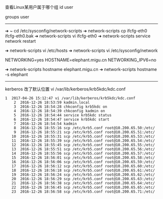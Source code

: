 查看Linux某用户属于哪个组
id  user

groups user



---
➜  ~ cd /etc/sysconfig/network-scripts 
➜  network-scripts cp ifcfg-eth0 ifcfg-eth0.bak 
➜  network-scripts vi ifcfg-eth0 
➜  network-scripts service network restart




➜  network-scripts vi /etc/hosts 
➜  network-scripts vi /etc/sysconfig/network

NETWORKING=yes
HOSTNAME=elephant.migu.cn
NETWORKING_IPV6=no


➜  network-scripts hostname elephant.migu.cn
➜  network-scripts hostname -s elephant

---
kerberos 改了默认位置
vi /var/lib/kerberos/krb5kdc/kdc.conf 

```
1  2017-04-26 15:12:47 vi /var/lib/kerberos/krb5kdc/kdc.conf 
    2  2016-12-26 18:53:59 kadmin.local
    3  2016-12-26 18:54:28 chkconfig krb5kdc on
    4  2016-12-26 18:54:39 chkconfig kadmin on
    5  2016-12-26 18:54:44 service krb5kdc status
    6  2016-12-26 18:54:47 service krb5kdc start
    7  2016-12-26 18:54:54 kadmin
    8  2016-12-26 18:55:16 scp /etc/krb5.conf root@10.200.65.50:/etc/
    9  2016-12-26 18:55:21 scp /etc/krb5.conf root@10.200.65.51:/etc/
   10  2016-12-26 18:55:31 scp /etc/krb5.conf root@10.200.65.53:/etc/
   11  2016-12-26 18:55:39 scp /etc/krb5.conf root@10.200.65.54:/etc/
   12  2016-12-26 18:55:45 scp /etc/krb5.conf root@10.200.65.55:/etc/
   13  2016-12-26 18:55:51 scp /etc/krb5.conf root@10.200.65.56:/etc/
   14  2016-12-26 18:55:56 scp /etc/krb5.conf root@10.200.65.57:/etc/
   15  2016-12-26 18:56:01 scp /etc/krb5.conf root@10.200.65.58:/etc/
   16  2016-12-26 18:56:06 scp /etc/krb5.conf root@10.200.65.59:/etc/
   17  2016-12-26 18:56:12 scp /etc/krb5.conf root@10.200.65.60:/etc/
   18  2016-12-26 18:56:18 scp /etc/krb5.conf root@10.200.65.61:/etc/
   19  2016-12-26 18:56:24 scp /etc/krb5.conf root@10.200.65.62:/etc/
   20  2016-12-26 18:56:29 scp /etc/krb5.conf root@10.200.65.63:/etc/
   21  2016-12-26 18:56:38 scp /etc/krb5.conf root@10.200.65.64:/etc/
   22  2016-12-26 18:56:45 scp /etc/krb5.conf root@10.200.65.65:/etc/
   23  2016-12-26 18:56:58 scp /etc/krb5.conf root@10.200.65.71:/etc/
```
